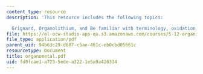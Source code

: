 ```yaml
---
content_type: resource
description: 'This resource includes the following topics:

  Grignard, Organolithium, and Be familiar with terminology, oxidation, and reduction.'
file: https://ol-ocw-studio-app-qa.s3.amazonaws.com/courses/5-12-organic-chemistry-i-spring-2005/fd8fcae1a7235edea3221e5a9a426334_organometal.pdf
file_type: application/pdf
parent_uid: 94b63c29-d687-c5ae-461c-eb0cbd05661c
resourcetype: Document
title: organometal.pdf
uid: fd8fcae1-a723-5ede-a322-1e5a9a426334
---
```

